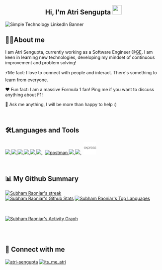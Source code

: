 <h2 align="center">Hi, I'm Atri Sengupta  <img src="https://user-images.githubusercontent.com/39955420/147578264-bae0526c-028a-49d2-8af8-d08bb4edbd2a.gif" height="30" width="30"></h2>

![Simple Technology LinkedIn Banner](https://user-images.githubusercontent.com/73374498/147854572-e1dccd78-313d-4d4d-b198-e7b2e8d384de.gif)

<h2>🙋‍♂️About me</h2>

I am Atri Sengupta, currently working as a Software Engineer @[GE](https://www.ge.com/). I am keen in learning new technologies, developing my mindset of continuous improvement and problem solving!

⚡Me fact: I love to connect with people and interact. There's something to learn from everyone. 

❤ Fun fact: I am a massive Formula 1 fan! Ping me if you want to discuss anything about F1!

💬 Ask me anything, I will be more than happy to help :)

<br/>

<h2>🛠Languages and Tools</h2>

<p align="left"> 
    <a href="https://www.java.com" target="_blank"> <img src="https://img.icons8.com/color/48/000000/java-coffee-cup-logo.png"/> </a>
    <a href="https://spring.io/projects/spring-boot" target="_blank"> <img src="https://img.icons8.com/color/48/000000/spring-logo.png"/> </a> 
    <a href="https://developer.mozilla.org/en-US/docs/Web/JavaScript" target="_blank"> <img src="https://img.icons8.com/color/48/000000/javascript.png"/> </a> 
    <a href="https://www.w3.org/html/" target="_blank"> <img src="https://img.icons8.com/color/48/000000/html-5.png"/> </a> 
    <a href="https://www.w3schools.com/css/" target="_blank"> <img src="https://img.icons8.com/color/48/000000/css3.png"/> </a>  
    <a style="padding-right:8px;" href="https://nodejs.org" target="_blank"> <img src="https://img.icons8.com/color/48/000000/nodejs.png"/> </a> 
    <a href="https://postman.com" target="_blank"> <img src="https://www.vectorlogo.zone/logos/getpostman/getpostman-icon.svg" alt="postman" width="45" height="45"/> </a>   
    <a href="https://git-scm.com/" target="_blank"> <img src="https://img.icons8.com/color/48/000000/git.png"/> </a> 
  <a style="padding-right:8px;" href="https://www.mysql.com/" target="_blank"> <img src="https://img.icons8.com/fluent/50/000000/mysql-logo.png"/> </a>
    <a href="https://expressjs.com" target="_blank"> <img src="https://raw.githubusercontent.com/devicons/devicon/master/icons/express/express-original-wordmark.svg" alt="express" width="40" height="40"/> </a>
</p>

<!-- [![React Badge](https://img.shields.io/badge/-React-61DBFB?style=for-the-badge&labelColor=black&logo=react&logoColor=61DBFB)](#)  [![Javascript Badge](https://img.shields.io/badge/-Javascript-F0DB4F?style=for-the-badge&labelColor=black&logo=javascript&logoColor=F0DB4F)](#) [![Typescript Badge](https://img.shields.io/badge/-Typescript-007acc?style=for-the-badge&labelColor=black&logo=typescript&logoColor=007acc)](#) [![Nodejs Badge](https://img.shields.io/badge/-Nodejs-3C873A?style=for-the-badge&labelColor=black&logo=node.js&logoColor=3C873A)](#) [![GraphQL Badge](https://img.shields.io/badge/-GraphQl-e535ab?style=for-the-badge&labelColor=black&logo=node.js&logoColor=e535ab)](#) -->
<br/>

<h2>📊 My Github Summary</h2>

<a href="https://github.com/SubhamRaoniar28/github-readme-streak-stats">
        <img title="🔥 Get streak stats for your profile at git.io/streak-stats" alt="Subham Raoniar's streak" src="https://github-readme-streak-stats.herokuapp.com/?user=Atri1&theme=black-ice&hide_border=true&stroke=0000&background=060A0CD0"/>
    </a>

<br/>
    <a href="https://github.com/Atri1/github-readme-stats"><img alt="Subham Raoniar's Github Stats" src="https://github-readme-stats.vercel.app/api?username=Atri1&show_icons=true&count_private=true&theme=react&hide_border=true&bg_color=0D1117" /></a>
  <a href="https://github.com/Atri1/github-readme-stats"><img alt="Subham Raoniar's Top Languages" src="https://github-readme-stats.vercel.app/api/top-langs/?username=Atri1&langs_count=8&count_private=true&layout=compact&theme=react&hide_border=true&bg_color=0D1117" /></a>
  <br/>
  


<br/>
<br/>

<a href="https://github.com/Atri1/github-readme-activity-graph"><img alt="Subham Raoniar's Activity Graph" src="https://activity-graph.herokuapp.com/graph?username=Atri1&bg_color=0D1117&color=5BCDEC&line=5BCDEC&point=FFFFFF&hide_border=true" /></a>

<br/>
<br/>


<h2>🌱 Connect with me</h2>
<!-- icons  -->

<p align="left">
<a href="https://linkedin.com/in/atri-sengupta" target="blank"><img align="center" src="https://raw.githubusercontent.com/rahuldkjain/github-profile-readme-generator/master/src/images/icons/Social/linked-in-alt.svg" alt="atri-sengupta" height="30" width="40" /></a>
<a href="https://www.leetcode.com/its_me_atri" target="blank"><img align="center" src="https://raw.githubusercontent.com/rahuldkjain/github-profile-readme-generator/master/src/images/icons/Social/leet-code.svg" alt="its_me_atri" height="30" width="40" /></a>
</p>
